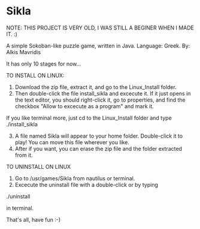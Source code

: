 Sikla
=====
NOTE: THIS PROJECT IS VERY OLD, I WAS STILL A BEGINER WHEN I MADE IT. :)

A simple Sokoban-like puzzle game, written in Java. Language: Greek.
By: Alkis Mavridis

It has only 10 stages for now...


TO INSTALL ON LINUX:

1. Download the zip file, extract it, and go to the Linux_Install folder.
2. Then double-click the file install_sikla and excecute it.
If it just opens in the text editor, you should right-click it, go to properties, and find the checkbox
"Allow to excecute as a program" and mark it.

If you like terminal more, just cd to the Linux_Install folder and type
./install_sikla


3. A file named Sikla will appear to your home folder. Double-click it to play!
You can move this file wherever you like.
4. After if you want, you can erase the zip file and the folder extracted from it.


TO UNINSTALL ON LINUX

1. Go to /usr/games/Sikla from nautilus or terminal.
2. Excecute the uninstall file with a double-click or by typing

./uninstall

in terminal.


That's all, have fun :-)
